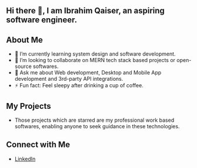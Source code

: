 ## Hi there 👋, I am Ibrahim Qaiser, an aspiring software engineer.

<!--
**Ibrahim77890/Ibrahim77890** is a ✨ _special_ ✨ repository because its `README.md` (this file) appears on your GitHub profile.

Here are some ideas to get you started:

- 🔭 I’m currently working on ...
- 🌱 I’m currently learning ...
- 👯 I’m looking to collaborate on ...
- 🤔 I’m looking for help with ...
- 💬 Ask me about ...
- 📫 How to reach me: ...
- 😄 Pronouns: ...
- ⚡ Fun fact: ...
-->

## About Me
- 🌱 I’m currently learning system design and software development.
- 👯 I’m looking to collaborate on MERN tech stack based projects or open-source softwares.
- 💬 Ask me about Web development, Desktop and Mobile App development and 3rd-party API integrations.
- ⚡ Fun fact: Feel sleepy after drinking a cup of coffee.

## My Projects
- Those projects which are starred are my professional work based softwares, enabling anyone to seek guidance in these technologies.

## Connect with Me
- [LinkedIn]([your-linkedin-profile](https://www.linkedin.com/in/ibrahim-qaiser-806b8a252/))

